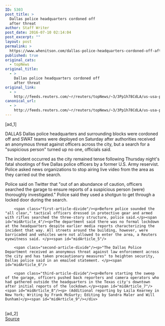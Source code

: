 ```yaml
---
ID: 5303
post_title: >
  Dallas police headquarters cordoned off
  after threat
author: Staff Writer
post_date: 2016-07-10 02:14:04
post_excerpt: ""
layout: post
permalink: >
  https://www.whenitson.com/dallas-police-headquarters-cordoned-off-after-threat/
published: true
original_cats:
  - topNews
original_title:
  - >
    Dallas police headquarters cordoned off
    after threat
original_link:
  - >
    http://feeds.reuters.com/~r/reuters/topNews/~3/3Pp1h78CdLA/us-usa-police-lockdown-idUSKCN0ZP0WN
canonical_url:
  - >
    http://feeds.reuters.com/~r/reuters/topNews/~3/3Pp1h78CdLA/us-usa-police-lockdown-idUSKCN0ZP0WN
---
```

 [ad_1]
<br><div id="articleText">
<span id="midArticle_start"/>

<span id="midArticle_0"/><span class="focusParagraph" readability="6"><p><span class="articleLocation">DALLAS</span> Dallas police headquarters and surrounding blocks were cordoned off and SWAT teams were deployed on Saturday after authorities received an anonymous threat against officers across the city, but a search for a "suspicious person" turned up no one, officials said.</p></span><span id="midArticle_1"/><p>The incident occurred as the city remained tense following Thursday night's fatal shootings of five Dallas police officers by a former U.S. Army reservist. Police asked news organizations to stop airing live video from the area as they carried out the search.</p><span id="midArticle_2"/><p>Police said on Twitter that "out of an abundance of caution, officers searched the garage to ensure reports of a suspicious person (were) thoroughly investigated." Police said they used a shotgun to get through a locked door during the search.</p><span id="midArticle_3"/>
        
        <span class="first-article-divide"/><p>Before police sounded the "all clear," tactical officers dressed in protective gear and armed with rifles searched the three-story structure, police said.</p><span id="midArticle_4"/><p>The department said there was no formal lockdown at the headquarters despite earlier media reports characterizing the incident that way. All streets around the building, however, were barricaded and vehicles were not allowed to enter the area, a Reuters eyewitness said. </p><span id="midArticle_5"/>
        
        <span class="second-article-divide"/><p>"The Dallas Police Department received an anonymous threat against law enforcement across the city and has taken precautionary measures" to heighten security, Dallas police said in an emailed statement. </p><span id="midArticle_6"/>
        
        <span class="third-article-divide"/><p>Before starting the sweep of the garage, officers pushed back reporters and camera operators who had gathered outside the headquarters in the Texas city's downtown after initial reports of the lockdown.</p><span id="midArticle_7"/><span id="midArticle_8"/><p> (Additional reporting by Laila Kearney in New York; Writing by Frank McGurty; Editing by Sandra Maler and Will Dunham)</p><span id="midArticle_9"/></div>
<br>[ad_2]
<br><a href="http://feeds.reuters.com/~r/reuters/topNews/~3/3Pp1h78CdLA/us-usa-police-lockdown-idUSKCN0ZP0WN">Source </a>